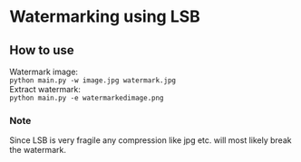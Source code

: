# Watermarking using LSB

## How to use
Watermark image:<br/>
```python main.py -w image.jpg watermark.jpg```<br/>
Extract watermark:<br/>
```python main.py -e watermarkedimage.png```

### Note

Since LSB is very fragile any compression like jpg etc. will most likely break the watermark.
